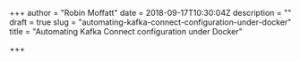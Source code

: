 +++
author = "Robin Moffatt"
date = 2018-09-17T10:30:04Z
description = ""
draft = true
slug = "automating-kafka-connect-configuration-under-docker"
title = "Automating Kafka Connect configuration under Docker"

+++

